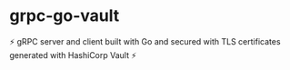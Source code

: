 # grpc-go-vault
⚡️ gRPC server and client built with Go and secured with TLS certificates generated with HashiCorp Vault ⚡️

